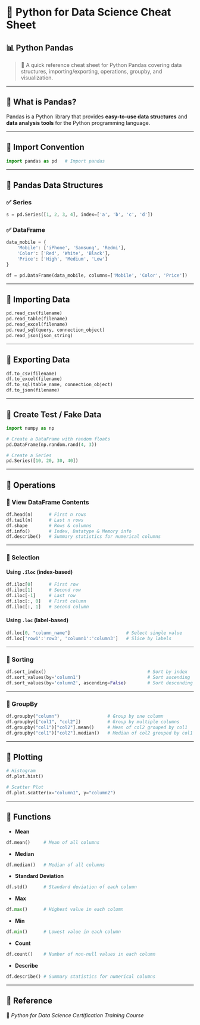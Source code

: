 # 🐍 Python for Data Science Cheat Sheet
## 📊 Python Pandas

> 📌 A quick reference cheat sheet for Python Pandas covering data structures, importing/exporting, operations, groupby, and visualization.  

---

## 📌 What is Pandas?  
Pandas is a Python library that provides **easy-to-use data structures** and **data analysis tools** for the Python programming language. 

---

## 📌 Import Convention
```python
import pandas as pd   # Import pandas
```

---

## 📌 Pandas Data Structures

### ✅ Series

```python
s = pd.Series([1, 2, 3, 4], index=['a', 'b', 'c', 'd'])
```

### ✅ DataFrame

```python
data_mobile = {
    'Mobile': ['iPhone', 'Samsung', 'Redmi'],
    'Color': ['Red', 'White', 'Black'],
    'Price': ['High', 'Medium', 'Low']
}

df = pd.DataFrame(data_mobile, columns=['Mobile', 'Color', 'Price'])
```

---

## 📌 Importing Data

```python
pd.read_csv(filename)
pd.read_table(filename)
pd.read_excel(filename)
pd.read_sql(query, connection_object)
pd.read_json(json_string)
```

---

## 📌 Exporting Data

```python
df.to_csv(filename)
df.to_excel(filename)
df.to_sql(table_name, connection_object)
df.to_json(filename)
```

---

## 📌 Create Test / Fake Data

```python
import numpy as np

# Create a DataFrame with random floats
pd.DataFrame(np.random.rand(4, 3))

# Create a Series
pd.Series([10, 20, 30, 40])
```

---

## 📌 Operations

### 🔹 View DataFrame Contents

```python
df.head(n)      # First n rows
df.tail(n)      # Last n rows
df.shape        # Rows & columns
df.info()       # Index, Datatype & Memory info
df.describe()   # Summary statistics for numerical columns
```

---

### 🔹 Selection

#### Using `.iloc` (index-based)

```python
df.iloc[0]      # First row
df.iloc[1]      # Second row
df.iloc[-1]     # Last row
df.iloc[:, 0]   # First column
df.iloc[:, 1]   # Second column
```

#### Using `.loc` (label-based)

```python
df.loc[0, "column_name"]                     # Select single value
df.loc['row1':'row3', 'column1':'column3']   # Slice by labels
```

---

### 🔹 Sorting

```python
df.sort_index()                                      # Sort by index
df.sort_values(by='column1')                         # Sort ascending
df.sort_values(by='column2', ascending=False)        # Sort descending
```

---

### 🔹 GroupBy

```python
df.groupby("column")                  # Group by one column
df.groupby(["col1", "col2"])          # Group by multiple columns
df.groupby("col1")["col2"].mean()     # Mean of col2 grouped by col1
df.groupby("col1")["col2"].median()   # Median of col2 grouped by col1
```

---

## 📌 Plotting

```python
# Histogram
df.plot.hist()

# Scatter Plot
df.plot.scatter(x="column1", y="column2")
```

---

## 📌 Functions

* **Mean**

```python
df.mean()     # Mean of all columns
```

* **Median**

```python
df.median()   # Median of all columns
```

* **Standard Deviation**

```python
df.std()      # Standard deviation of each column
```

* **Max**

```python
df.max()      # Highest value in each column
```

* **Min**

```python
df.min()      # Lowest value in each column
```

* **Count**

```python
df.count()    # Number of non-null values in each column
```

* **Describe**

```python
df.describe() # Summary statistics for numerical columns
```

---

## 📌 Reference

📘 *Python for Data Science Certification Training Course*
